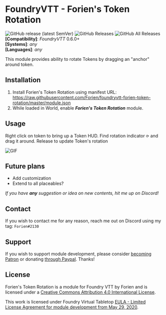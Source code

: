 # FoundryVTT - Forien's Token Rotation
![GitHub release (latest SemVer)](https://img.shields.io/github/v/release/forien/foundryvtt-forien-token-rotation?style=for-the-badge) 
![GitHub Releases](https://img.shields.io/github/downloads/Forien/foundryvtt-forien-token-rotation/latest/total?style=for-the-badge) 
![GitHub All Releases](https://img.shields.io/github/downloads/Forien/foundryvtt-forien-token-rotation/total?style=for-the-badge&label=Downloads+total)  
**[Compatibility]**: *FoundryVTT* 0.6.0+  
**[Systems]**: *any*  
**[Languages]**: *any*  

This module provides ability to rotate Tokens by dragging an "anchor" around token.

## Installation

1. Install Forien's Token Rotation using manifest URL: https://raw.githubusercontent.com/Forien/foundryvtt-forien-token-rotation/master/module.json
2. While loaded in World, enable **_Forien's Token Rotation_** module.

## Usage
Right click on token to bring up a Token HUD. Find rotation indicator `⟳` and drag it around. Release to update Token's rotation
  
![GIF](https://i.gyazo.com/61d05e550b167d3359180602cbbf2d5d.gif)

## Future plans

* Add customization
* Extend to all placeables?

*If you have **any** suggestion or idea on new contents, hit me up on Discord!*

## Contact

If you wish to contact me for any reason, reach me out on Discord using my tag: `Forien#2130`

## Support

If you wish to support module development, please consider [becoming Patron](https://www.patreon.com/foundryworkshop) or donating [through Paypal](https://www.paypal.com/cgi-bin/webscr?cmd=_s-xclick&hosted_button_id=6P2RRX7HVEMV2&source=url). Thanks!

## License

Forien's Token Rotation is a module for Foundry VTT by Forien and is licensed under a [Creative Commons Attribution 4.0 International License](http://creativecommons.org/licenses/by/4.0/).

This work is licensed under Foundry Virtual Tabletop [EULA - Limited License Agreement for module development from May 29, 2020](https://foundryvtt.com/article/license/).
